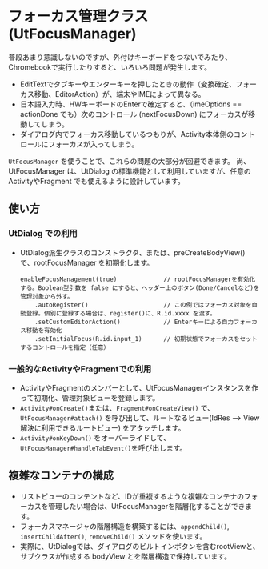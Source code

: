 # フォーカス管理クラス (UtFocusManager)

普段あまり意識しないのですが、外付けキーボードをつないでみたり、Chromebookで実行したりすると、いろいろ問題が発生します。

- EditTextでタブキーやエンターキーを押したときの動作（変換確定、フォーカス移動、EditorAction）が、端末やIMEによって異なる。
- 日本語入力時、HWキーボードのEnterで確定すると、（imeOptions == actionDone でも）次のコントロール (nextFocusDown) にフォーカスが移動してしまう。
- ダイアログ内でフォーカス移動しているつもりが、Activity本体側のコントロールにフォーカスが入ってしまう。

`UtFocusManager` を使うことで、これらの問題の大部分が回避できます。
尚、UtFocusManager は、UtDialog の標準機能として利用していますが、任意のActivityやFragment でも使えるように設計しています。

## 使い方
### UtDialog での利用

- UtDialog派生クラスのコンストラクタ、または、preCreateBodyView() で、rootFocusManager を初期化します。
    ```
    enableFocusManagement(true)             // rootFocusManagerを有効化する。Boolean型引数を false にすると、ヘッダー上のボタン(Done/Cancelなど)を管理対象から外す。
        .autoRegister()                     // この例ではフォーカス対象を自動登録。個別に登録する場合は、register()に、R.id.xxxx を渡す。
        .setCustomEditorAction()            // Enterキーによる自力フォーカス移動を有効化
        .setInitialFocus(R.id.input_1)      // 初期状態でフォーカスをセットするコントロールを指定（任意）
    ```
### 一般的なActivityやFragmentでの利用
- ActivityやFragmentのメンバーとして、UtFocusManagerインスタンスを作って初期化、管理対象ビューを登録します。
- `Activity#onCreate()`または、`Fragment#onCreateView()` で、`UtFocusManager#attach()` を呼び出して、ルートなるビュー(IdRes --> View解決に利用できるルートビュー) をアタッチします。
- `Activity#onKeyDown()` をオーバーライドして、`UtFocusManager#handleTabEvent()`を呼び出します。

## 複雑なコンテナの構成
- リストビューのコンテントなど、IDが重複するような複雑なコンテナのフォーカスを管理したい場合は、UtFocusManagerを階層化することができます。
- フォーカスマネージャの階層構造を構築するには、`appendChild()`, `insertChildAfter()`, `removeChild()` メソッドを使います。
- 実際に、UtDialogでは、ダイアログのビルトインボタンを含むrootViewと、サブクラスが作成する bodyView とを階層構造で保持しています。

